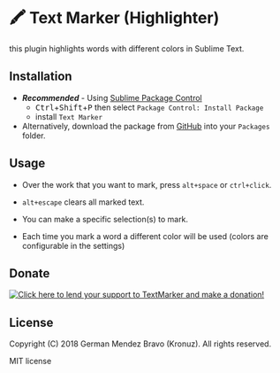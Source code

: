 # 🖍 Text Marker (Highlighter)

this plugin highlights words with different colors in Sublime Text.


## Installation

- **_Recommended_** - Using [Sublime Package Control](https://packagecontrol.io "Sublime Package Control")
    - <kbd>Ctrl</kbd>+<kbd>Shift</kbd>+<kbd>P</kbd> then select `Package Control: Install Package`
    - install `Text Marker`
- Alternatively, download the package from [GitHub](https://github.com/Kronuz/TextMarker "TextMarker") into your `Packages` folder.


## Usage

- Over the work that you want to mark, press `alt+space` or `ctrl+click`.

- `alt+escape` clears all marked text.

- You can make a specific selection(s) to mark.

- Each time you mark a word a different color will be used (colors are configurable in the settings)


## Donate

[![Click here to lend your support to TextMarker and make a donation!](https://www.paypalobjects.com/en_GB/i/btn/btn_donate_LG.gif)](https://www.paypal.me/Kronuz/25)


## License

Copyright (C) 2018 German Mendez Bravo (Kronuz). All rights reserved.

MIT license
